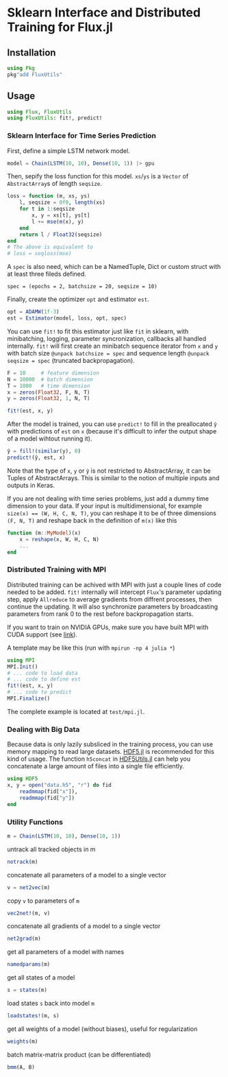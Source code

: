 # Sklearn Interface and Distributed Training for Flux.jl

## Installation

```julia
using Pkg
pkg"add FluxUtils"
```

## Usage

```julia
using Flux, FluxUtils
using FluxUtils: fit!, predict!
```

### Sklearn Interface for Time Series Prediction

First, define a simple LSTM network model.

```julia
model = Chain(LSTM(10, 10), Dense(10, 1)) |> gpu
```

Then, sepify the loss function for this model. `xs`/`ys` is a `Vector` of `AbstractArray`s of length `seqsize`.

```julia
loss = function (m, xs, ys)
    l, seqsize = 0f0, length(xs)
    for t in 1:seqsize
        x, y = xs[t], ys[t]
        l += mse(m(x), y)
    end
    return l / Float32(seqsize)
end
# The above is equivalent to 
# loss = seqloss(mse)
```

A `spec` is also need, which can be a NamedTuple, Dict or custom struct with at least three fileds defined.

```
spec = (epochs = 2, batchsize = 20, seqsize = 10)
```

Finally, create the optimizer `opt` and estimator `est`.

```julia
opt = ADAMW(1f-3)
est = Estimator(model, loss, opt, spec)
```

You can use `fit!` to fit this estimator just like `fit` in sklearn, with minibatching, logging, parameter syncronization, callbacks all handled internally. `fit!` will first create an minibatch sequence iterator from `x` and `y` with batch size `@unpack batchsize = spec` and sequence length `@unpack seqsize = spec` (truncated backpropagation).

```julia
F = 10     # feature dimension
N = 10000  # batch dimension
T = 1000   # time dimension
x = zeros(Float32, F, N, T)
y = zeros(Float32, 1, N, T)
```

```julia
fit!(est, x, y)
```

After the model is trained, you can use `predict!` to fill in the preallocated `ŷ` with predictions of `est` on `x` (because it's difficult to infer the output shape of a model wihtout running it).

```julia
ŷ = fill!(similar(y), 0)
predict!(ŷ, est, x)
```

Note that the type of `x`, `y` or `ŷ` is not restricted to AbstractArray, it can be Tuples of AbstractArrays. This is similar to the notion of multiple inputs and outputs in Keras.

If you are not dealing with time series problems, just add a dummy time dimension to your data. If your input is multidimensional, for example `size(x) == (W, H, C, N, T)`, you can reshape it to be of three dimensions `(F, N, T)` and reshape back in the definition of `m(x)` like this

```julia
function (m::MyModel)(x)
    x = reshape(x, W, H, C, N)
    ...
end
```

### Distributed Training with MPI

Distributed training can be achived with MPI with just a couple lines of code needed to be added. `fit!` internally will intercept `Flux`'s parameter updating step, apply `Allreduce` to average gradients from diffrent processes, then continue the updating. It will also synchronize parameters by broadcasting parameters from rank 0 to the rest before backpropagation starts.

If you want to train on NVIDIA GPUs, make sure you have built MPI with CUDA support (see [link](https://www.open-mpi.org/faq/?category=buildcuda)).

A template may be like this (run with `mpirun -np 4 julia *`)

```julia
using MPI
MPI.Init()
# ... code to load data
# ... code to define est
fit!(est, x, y)
# ... code to predict
MPI.Finalize()
```

The complete example is located at `test/mpi.jl`.

### Dealing with Big Data

Because data is only lazily subsliced in the training process, you can use memory mapping to read large datasets. [HDF5.jl](https://github.com/JuliaIO/HDF5.jl) is recommended for this kind of usage. The function `h5concat` in [HDF5Utils.jl](https://github.com/AStupidBear/HDF5Utils.jl) can help you concatenate a large amount of files into a single file efficiently.


```julia
using HDF5
x, y = open("data.h5", "r") do fid
    readmmap(fid["x"]), 
    readmmap(fid["y"])
end
```

### Utility Functions

```julia
m = Chain(LSTM(10, 10), Dense(10, 1))
```

untrack all tracked objects in m

```julia
notrack(m)
```

concatenate all parameters of a model to a single vector

```julia
v = net2vec(m)
```

copy `v` to parameters of `m`

```julia
vec2net!(m, v)
```

concatenate all gradients of a model to a single vector

```julia
net2grad(m)
```

get all parameters of a model with names

```julia
namedparams(m)
```

get all states of a model

```julia
s = states(m)
```

load states `s` back into model `m`

```julia
loadstates!(m, s)
```

get all weights of a model (without biases), useful for regularization

```julia
weights(m)
```

batch matrix-matrix product (can be differentiated)

```julia
bmm(A, B)
```